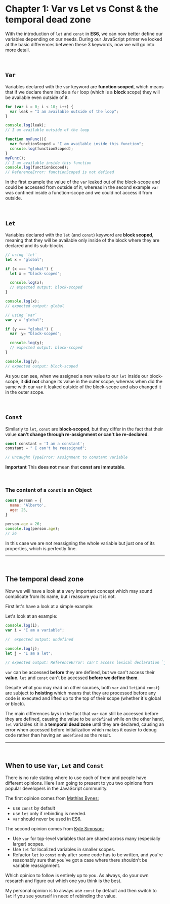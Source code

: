 # Chapter 1: Var vs Let vs Const & the temporal dead zone

With the introduction of `let` and `const` in **ES6**, we can now better define our variables depending on our needs. During our JavaScript primer we looked at the basic differences between these 3 keywords, now we will go into more detail.

&nbsp;

## `Var`

Variables declared with the `var` keyword are **function scoped**, which means that if we declare them inside a `for` loop (which is a **block** scope) they will be available even outside of it.

``` javascript
for (var i = 0; i < 10; i++) {
  var leak = "I am available outside of the loop";
}

console.log(leak);
// I am available outside of the loop

function myFunc(){
  var functionScoped = "I am available inside this function";
  console.log(functionScoped);
}
myFunc();
// I am available inside this function
console.log(functionScoped);
// ReferenceError: functionScoped is not defined
```

In the first example the value of the `var` leaked out of the block-scope and could be accessed from outside of it, whereas in the second example `var` was confined inside a function-scope and we could not access it from outside.

&nbsp;

## `Let`

Variables declared with the `let` (and `const`) keyword are **block scoped**, meaning that they will be available only inside of the block where they are declared and its sub-blocks.

``` javascript
// using `let`
let x = "global";

if (x === "global") {
  let x = "block-scoped";

  console.log(x);
  // expected output: block-scoped
}

console.log(x);
// expected output: global

// using `var`
var y = "global";

if (y === "global") {
  var  y= "block-scoped";

  console.log(y);
  // expected output: block-scoped
}

console.log(y);
// expected output: block-scoped
```

As you can see, when we assigned a new value to our `let` inside our block-scope, it **did not** change its value in the outer scope, whereas when did the same with our `var` it leaked outside of the block-scope and also changed it in the outer scope.

&nbsp;

## `Const`

Similarly to `let`, `const` are **block-scoped**, but they differ in the fact that their value **can't change through re-assignment or can't be re-declared**.


``` javascript
const constant = 'I am a constant';
constant = " I can't be reassigned";

// Uncaught TypeError: Assignment to constant variable
```

**Important**
This **does not** mean that **const are immutable**.

&nbsp;

### The content of a `const` is an Object

``` javascript
const person = {
  name: 'Alberto',
  age: 25,
}

person.age = 26;
console.log(person.age);
// 26
```

In this case we are not reassigning the whole variable but just one of its properties, which is perfectly fine.

---

&nbsp;

## The temporal dead zone

Now we will have a look at a very important concept which may sound complicate from its name, but i reassure you it is not.

First let's have a look at a simple example:

Let's look at an example:

```javascript
console.log(i);
var i = "I am a variable";

//  expected output: undefined

console.log(j);
let j = "I am a let";

// expected output: ReferenceError: can't access lexical declaration `j' before initialization
```

`var` can be accessed **before** they are defined, but we can't access their **value**.
`let` and `const` can't be accessed **before we define them**.

Despite what you may read on other sources, both `var` and `let`(and `const`) are subject to **hoisting** which means that they are processed before any code is executed and lifted up to the top of their scope (whether it's global or block).

The main differences lays in the fact that `var` can still be accessed before they are defined, causing the value to be `undefined` while on the other hand, `let` variables sit in a **temporal dead zone** until they are declared, causing an error when accessed before initialization which makes it easier to debug code rather than having an `undefined` as the result.

---
&nbsp;

## When to use `Var`, `Let` and `Const`

There is no rule stating where to use each of them and people have different opinions. Here I am going to present to you two opinions from popular developers in the JavaScript community.

The first opinion comes from [Mathias Bynes:](https://mathiasbynens.be/notes/es6-const)

- use `const` by default
- use `let` only if rebinding is needed.
- `var` should never be used in ES6.


The second opinion comes from [Kyle Simpson:]( blog.getify.com/constantly-confusing-const/)

- Use `var` for top-level variables that are shared across many (especially larger) scopes.
- Use `let` for localized variables in smaller scopes.
- Refactor `let` to `const` only after some code has to be written, and you're reasonably sure that you've got a case where there shouldn't be variable reassignment.

Which opinion to follow is entirely up to you. As always, do your own research and figure out which one you think is the best.

My personal opinion is to always use `const` by default and then switch to `let` if you see yourself in need of rebinding the value.
